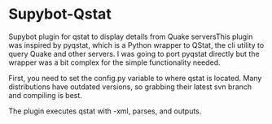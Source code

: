 Supybot-Qstat
=============

Supybot plugin for qstat to display details from Quake serversThis plugin was inspired by pyqstat, which is a Python wrapper to QStat, the cli utility to query
Quake and other servers. I was going to port pyqstat directly but the wrapper was a bit complex
for the simple functionality needed.

First, you need to set the config.py variable to where qstat is located. Many distributions have
outdated versions, so grabbing their latest svn branch and compiling is best. 

The plugin executes qstat with -xml, parses, and outputs.
